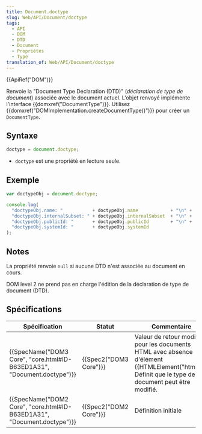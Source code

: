 ```yaml
---
title: Document.doctype
slug: Web/API/Document/doctype
tags:
  - API
  - DOM
  - DTD
  - Document
  - Propriétés
  - Type
translation_of: Web/API/Document/doctype
---
```

{{ApiRef("DOM")}}

Renvoie la "Document Type Declaration (DTD)" (_déclaration de type de document_) associée avec le document actuel. L'objet renvoyé implémente l'interface {{domxref("DocumentType")}}. Utilisez {{domxref("DOMImplementation.createDocumentType()")}} pour créer un `DocumentType`.

## Syntaxe

```js
doctype = document.doctype;
```

- `doctype` est une propriété en lecture seule.

## Exemple

```js
var doctypeObj = document.doctype;

console.log(
  "doctypeObj.name: "           + doctypeObj.name            + "\n" +
  "doctypeObj.internalSubset: " + doctypeObj.internalSubset  + "\n" +
  "doctypeObj.publicId: "       + doctypeObj.publicId        + "\n" +
  "doctypeObj.systemId: "       + doctypeObj.systemId
);
```

## Notes

La propriété renvoie `null` si aucune DTD n'est associée au document en cours.

DOM level 2 ne prend pas en charge l'édition de la déclaration de type de document (DTD).

## Spécifications

| Spécification                                                                                    | Statut                       | Commentaire                                                                                                                                                   |
| ------------------------------------------------------------------------------------------------ | ---------------------------- | ------------------------------------------------------------------------------------------------------------------------------------------------------------- |
| {{SpecName("DOM3 Core", "core.html#ID-B63ED1A31", "Document.doctype")}} | {{Spec2("DOM3 Core")}} | Valeur de retour modifiée pour les documents HTML avec absence d'élément {{HTMLElement("html")}}. Définit que le type de document peut être modifié. |
| {{SpecName("DOM2 Core", "core.html#ID-B63ED1A31", "Document.doctype")}} | {{Spec2("DOM2 Core")}} | Définition initiale                                                                                                                                           |
